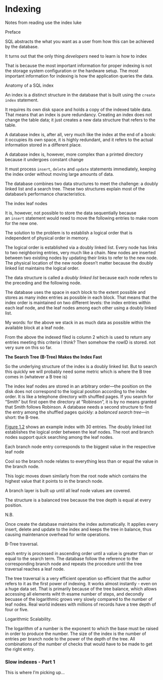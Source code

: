 # Indexing

Notes from reading use the index luke

Preface

SQL abstracts the what you want as a user from how this can be achieved by the database.

It turns out that the only thing *developers* need to learn is how to index

 That is because the most important information for proper indexing is not the storage system configuration or the hardware setup. The most important information for indexing is how the application queries the data.

Anatomy of a SQL index

An index is a distinct structure in the database that is built using the `create index` statement.

It requires its own disk space and holds a copy of the indexed table data. That means that an index is pure redundancy. Creating an index does not change the table data; it just creates a new data structure that refers to the table.

A database index is, after all, very much like the index at the end of a book: it occupies its own space, it is highly redundant, and it refers to the actual information stored in a different place.

A database index is, however, more complex than a printed directory because it undergoes constant change

It must process `insert`, `delete` and `update` statements immediately, keeping the index order without moving large amounts of data.

The database combines two data structures to meet the challenge: a doubly linked list and a search tree. These two structures explain most of the database’s performance characteristics.

The index leaf nodes

It is, however, not possible to store the data sequentially because an `insert` statement would need to move the following entries to make room for the new one.

The solution to the problem is to establish a logical order that is independent of physical order in memory.

The logical order is established via a doubly linked list. Every node has links to two neighboring entries, very much like a chain. New nodes are inserted between two existing nodes by updating their links to refer to the new node. The physical location of the new node doesn’t matter because the doubly linked list maintains the logical order.

The data structure is called a *doubly linked list* because each node refers to the preceding and the following node. 

The database uses the space in each block to the extent possible and stores as many index entries as possible in each block. That means that the index order is maintained on two different levels: the index entries within each leaf node, and the leaf nodes among each other using a doubly linked list.

My words: for the above we stack in as much data as possible within the available block at a leaf node.

From the above the indexed filed is column 2 which is used to return any entries meeting this criteria I think? Then somehow the rowID is stored. not very sure on this so far.

**The Search Tree (B-Tree) Makes the Index Fast**

So the underlying structure of the index is a doubly linked list. But to search this quickly we will probably need some metric which is where the B tree comes in (whatever a B tree is)

The index leaf nodes are stored in an arbitrary order—the position on the disk does not correspond to the logical position according to the index order. It is like a telephone directory with shuffled pages. If you search for “Smith” but first open the directory at “Robinson”, it is by no means granted that Smith follows Robinson. A database needs a second structure to find the entry among the shuffled pages quickly: a *balanced search tree*—in short: the B-tree.

[Figure 1.2](https://use-the-index-luke.com/sql/anatomy/the-tree#TreeNodes) shows an example index with 30 entries. The doubly linked list establishes the logical order between the leaf nodes. The root and branch nodes support quick searching among the leaf nodes.

 Each branch node entry corresponds to the biggest value in the respective leaf node

Cool so the branch node relates to everything less than or equal the value in the branch node.

This logic moves down similarly from the root node which contains the highest value that it points to in the branch node.

A branch layer is built up until all leaf node values are covered.

The structure is a balanced tree because the tree depth is equal at every position.

N.B.

Once create the database maintains the index automatically. It applies every insert, delete and update to the index and keeps the tree in balance, thus causing maintenance overhead for write operations.

B-Tree traversal.

each entry is processed in ascending order until a value is greater than or equal to the search term. The database follow the reference to the corresponding branch node and repeats the procedure until the tree traversal reaches a leaf node.

The tree traversal is a very efficient operation so efficient that the author refers to it as the first power of indexing. It works almost instantly - even on a huge data set. That is primarily because of the tree balance, which allows accessing all elements wiht th esame number of steps, and decondly becuase of the logarithmic grows very slowly compared to the number of leaf nodes. Real world indexes with millions of records have a tree depth of four or five.

Logarithmic Scalability.

The logarithm of a number is the exponent to which the base must be raised in order to produce the number. The size of the index is the number of entries per branch node to the power of the depth of the tree. All combinations of the number of checks that would have to be made to get the right entry.

### Slow indexes - Part 1

This is where I’m picking up…
